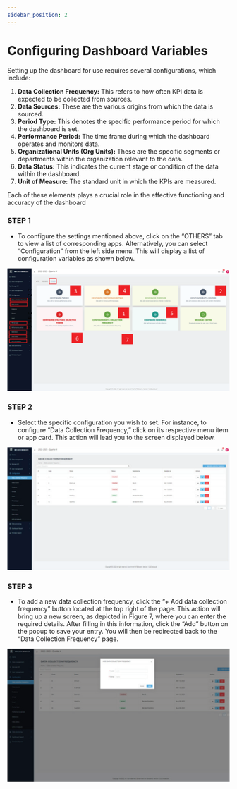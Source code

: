 ```yaml
---
sidebar_position: 2
---
```


# Configuring Dashboard Variables

Setting up the dashboard for use requires several configurations, which include:

1. **Data Collection Frequency:** This refers to how often KPI data is expected to be collected from sources.
2. **Data Sources:** These are the various origins from which the data is sourced.
3. **Period Type:** This denotes the specific performance period for which the dashboard is set.
4. **Performance Period:** The time frame during which the dashboard operates and monitors data.
5. **Organizational Units (Org Units):** These are the specific segments or departments within the organization
relevant to the data.
6. **Data Status:** This indicates the current stage or condition of the data within the dashboard.
7. **Unit of Measure:** The standard unit in which the KPIs are measured.

Each of these elements plays a crucial role in the effective functioning and accuracy of the dashboard

### STEP 1

- To configure the settings mentioned above, click on the “OTHERS” tab to view a list of corresponding apps. Alternatively, you can select “Configuration” from the left side menu. This will display a list of configuration variables as shown below.

![Configuration page](../../../static/img/dashboard-configuration-page.png)

### STEP 2

- Select the specific configuration you wish to set. For instance, to configure “Data Collection Frequency,” click on its respective menu item or app card. This action will lead you to the screen displayed below.

![Data collection frequency page](../../../static/img/data-collection-frequency-page.png)

### STEP 3

- To add a new data collection frequency, click the “+ Add data collection frequency” button located at the top right of the page. This action will bring up a new screen, as depicted in Figure 7, where you can enter the required details. After filling in this information, click the “Add” button on the popup to save your entry. You will then be redirected back to the “Data Collection Frequency” page.

![Dashboard Management Steps](../../../static/img/configuration-popup-screen.png)
